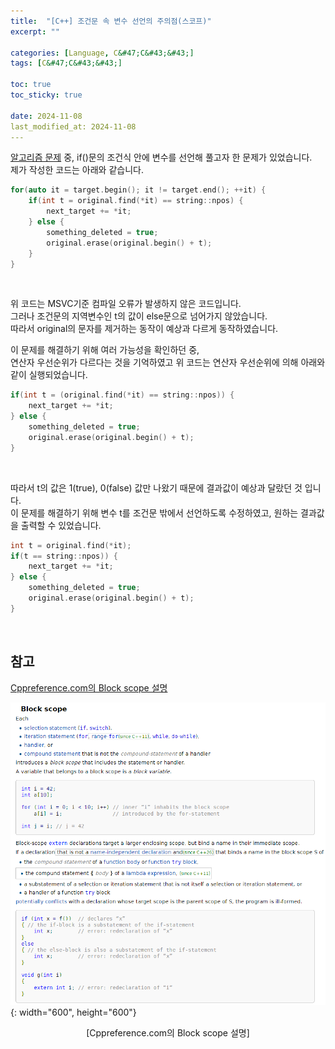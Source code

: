 ```yaml
---
title:  "[C++] 조건문 속 변수 선언의 주의점(스코프)"
excerpt: ""

categories: [Language, C&#47;C&#43;&#43;]
tags: [C&#47;C&#43;&#43;]

toc: true
toc_sticky: true
 
date: 2024-11-08
last_modified_at: 2024-11-08
---
```


[알고리즘 문제](https://www.acmicpc.net/problem/2607) 중, if()문의 조건식 안에 변수를 선언해 풀고자 한 문제가 있었습니다.  
제가 작성한 코드는 아래와 같습니다.  

```c++
for(auto it = target.begin(); it != target.end(); ++it) {
    if(int t = original.find(*it) == string::npos) {
        next_target += *it;
    } else {
        something_deleted = true;
        original.erase(original.begin() + t);
    }
}
```

<br/>

위 코드는 MSVC기준 컴파일 오류가 발생하지 않은 코드입니다.  
그러나 조건문의 지역변수인 t의 값이 else문으로 넘어가지 않았습니다.  
따라서 original의 문자를 제거하는 동작이 예상과 다르게 동작하였습니다.  

이 문제를 해결하기 위해 여러 가능성을 확인하던 중,  
연산자 우선순위가 다르다는 것을 기억하였고 위 코드는 연산자 우선순위에 의해 아래와 같이 실행되었습니다.  

```c++
if(int t = (original.find(*it) == string::npos)) {
    next_target += *it;
} else {
    something_deleted = true;
    original.erase(original.begin() + t);
}
```

<br/>

따라서 t의 값은 1(true), 0(false) 값만 나왔기 때문에 결과값이 예상과 달랐던 것 입니다.  
이 문제를 해결하기 위해 변수 t를 조건문 밖에서 선언하도록 수정하였고, 원하는 결과값을 출력할 수 있었습니다.  

```c++
int t = original.find(*it);
if(t == string::npos)) {
    next_target += *it;
} else {
    something_deleted = true;
    original.erase(original.begin() + t);
}
```

<br/>

## 참고

[Cppreference.com의 Block scope 설명](https://en.cppreference.com/w/cpp/language/scope)  

![블록스코프](/assets/img/Cpp/scope_block.png){: width="600", height="600"}  
<center>[Cppreference.com의 Block scope 설명]</center>
